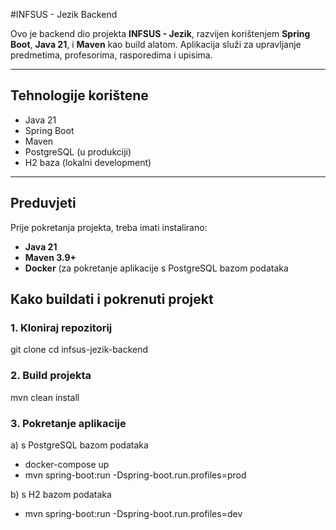 #INFSUS - Jezik Backend

Ovo je backend dio projekta **INFSUS - Jezik**, razvijen korištenjem **Spring Boot**, **Java 21**, i **Maven** kao build alatom. Aplikacija služi za upravljanje predmetima, profesorima, rasporedima i upisima.

---

## Tehnologije korištene

- Java 21 
- Spring Boot 
- Maven 
- PostgreSQL (u produkciji)
- H2 baza (lokalni development)

---

## Preduvjeti

Prije pokretanja projekta, treba imati instalirano:

- **Java 21**
- **Maven 3.9+**
- **Docker** (za pokretanje aplikacije s PostgreSQL bazom podataka

## Kako buildati i pokrenuti projekt


### 1. Kloniraj repozitorij 

git clone [<url>](https://github.com/INFSUS-Jezik/infsus-jezik-frontend.git)
cd infsus-jezik-backend

### 2. Build projekta
mvn clean install

### 3. Pokretanje aplikacije 
a) s PostgreSQL bazom podataka
  - docker-compose up
  - mvn spring-boot:run -Dspring-boot.run.profiles=prod

b) s H2 bazom podataka
  - mvn spring-boot:run -Dspring-boot.run.profiles=dev

  
